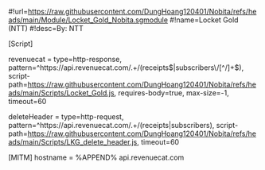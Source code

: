 #!url=https://raw.githubusercontent.com/DungHoang120401/Nobita/refs/heads/main/Module/Locket_Gold_Nobita.sgmodule
#!name=Locket Gold (NTT)
#!desc=By: NTT 

[Script]

revenuecat = type=http-response, pattern=^https:\/\/api\.revenuecat\.com\/.+\/(receipts$|subscribers\/[^/]+$), script-path=https://raw.githubusercontent.com/DungHoang120401/Nobita/refs/heads/main/Scripts/Locket_Gold.js, requires-body=true, max-size=-1, timeout=60

deleteHeader = type=http-request, pattern=^https:\/\/api\.revenuecat\.com\/.+\/(receipts|subscribers), script-path=https://raw.githubusercontent.com/DungHoang120401/Nobita/refs/heads/main/Scripts/LKG_delete_header.js, timeout=60

[MITM]
hostname = %APPEND% api.revenuecat.com
